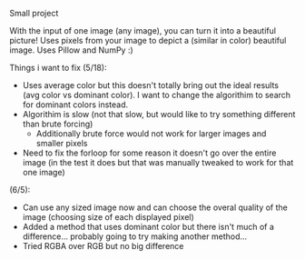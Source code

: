 Small project 

With the input of one image (any image), you can turn it into a beautiful picture! Uses pixels from your image to depict a (similar in color) beautiful image. 
Uses Pillow and NumPy :)

Things i want to fix (5/18):
- Uses average color but this doesn't totally bring out the ideal results (avg color vs dominant color). I want to change the algorithim to search for dominant colors instead. 
- Algorithim is slow (not that slow, but would like to try something different than brute forcing)
  - Additionally brute force would not work for larger images and smaller pixels
- Need to fix the forloop for some reason it doesn't go over the entire image (in the test it does but that was manually tweaked to work for that one image)

(6/5):
- Can use any sized image now and can choose the overal quality of the image (choosing size of each displayed pixel)
- Added a method that uses dominant color but there isn't much of a difference... probably going to try making another method...
- Tried RGBA over RGB but no big difference
